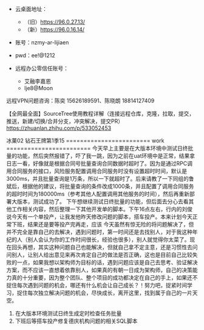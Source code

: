 - 云桌面地址：
  - （旧）https://96.0.27.13/
  - （新）https://96.0.16.14/
- 账号：nzmy-ar-lijiaen
- pwd：ee!@1212

- 远程办公零信任账号：
  - 艾融李嘉恩
  - lje8@Moon

远程VPN问题咨询：陈奕 15626189591、陈晓朗 18814127409


【全网最全面】SourceTree使用教程详解（连接远程仓库，克隆，拉取，提交，推送，新建/切换/合并分支，冲突解决，提交PR）
https://zhuanlan.zhihu.com/p/533052453



































冰菓02 钻石王牌第1季15
======================== work ========================
今天早上主要是在大版本环境中测试日终批量的功能，然后突然报错了，吓了我一跳，因为之前在uat环境中是正常，结果拿日志一看，好像就是根据合同号批量查询合同数据时超时了。因为是通过RPC调用合同服务的接口，风险服务配置调用合同服务时没有设置超时时间，默认是3000ms，并且批量查询是1万条，所以一下就超时了。后来请教了一下同组的鲁斌后，根据他的建议，将批量查询的条件改成1000条，并且配置了调用合同服务的超时时间为180000ms（参考其他人配置调用其他服务的时间），然后再重新部署大版本，测试成功了。
下午想继续测试日终批量的功能，但后面去分心去看其他工作相关内容，然后整理一下其他开发单的脚本。下午16点左右，行内的刘俊说今天有一个单投产，让我发他昨天修改问题的脚本，搭车投产。本来计划今天正常下班，结果还是要等投产完再走，应该
今天虽然有惊无险的将问题解决了，但并不完全是靠自己的去解决，遇到问题时，第一时间还是去找别人，对于我这种年纪的人（别人会认为你的工作时间很长，经验也很多），别人就觉得你太菜了。现在回头再想，其实这种问题自己也能解决，但就自己拿不定主意，还是习惯性去问问别人，让别人给出意见来再次肯定自己的做法是否正确，这也是目前自己比较失败的一点，如果我想以架构师为目标的话，遇到问题应该是自己去思考、验证解决方案，而不应该一直想着依靠别人，如果真的有朝一日成为架构师，自己的决策能力真的十分重要，因为整个团队、整个项目的成功都决定在自己的手上，如果还不捉住每次遇到问题的机会，哪还有什么机会让自己成长？！努力吧，捉紧时间学习，捉住每次独立解决问题的机会，尽快成长，离开这里，找到属于自己的一片天空。

1. 在大版本环境测试日终生成定时检查任务批量
2. 下班后等搭车投产修复德庆机构问题的相关SQL脚本
